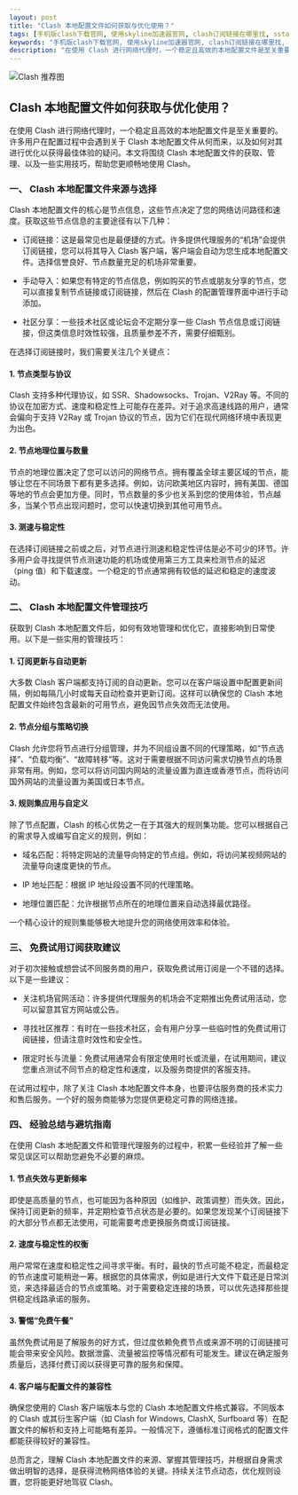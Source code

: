 ```yaml
---
layout: post
title: "Clash 本地配置文件如何获取与优化使用？"
tags: [手机版clash下载官网, 使用skyline加速器官网, clash订阅链接在哪里找, sstap加速器, 二维码url, 手机如何安装Clash]
keywords: "手机版clash下载官网, 使用skyline加速器官网, clash订阅链接在哪里找, sstap加速器, 二维码url, 手机如何安装Clash"
description: "在使用 Clash 进行网络代理时，一个稳定且高效的本地配置文件是至关重要的。许多用户在配置过程中会遇到关于 Clash 本地配置文件从何而来，以及如何对其进行优化以获得最佳体验的疑问。本文将围绕 Clash 本地配置文件的获取、管理、以及一些实用技巧，帮助您更顺畅地使用 Clash。"
---
```


![Clash 推荐图](https://clashjd.github.io/assets/img/六月一个月的机场订阅.png)

## Clash 本地配置文件如何获取与优化使用？

在使用 Clash 进行网络代理时，一个稳定且高效的本地配置文件是至关重要的。许多用户在配置过程中会遇到关于 Clash 本地配置文件从何而来，以及如何对其进行优化以获得最佳体验的疑问。本文将围绕 Clash 本地配置文件的获取、管理、以及一些实用技巧，帮助您更顺畅地使用 Clash。

### 一、 Clash 本地配置文件来源与选择

Clash 本地配置文件的核心是节点信息，这些节点决定了您的网络访问路径和速度。获取这些节点信息的主要途径有以下几种：

- 订阅链接：这是最常见也是最便捷的方式。许多提供代理服务的“机场”会提供订阅链接，您可以将其导入 Clash 客户端，客户端会自动为您生成本地配置文件。选择信誉良好、节点数量充足的机场非常重要。

- 手动导入：如果您有特定的节点信息，例如购买的节点或朋友分享的节点，您可以直接复制节点链接或订阅链接，然后在 Clash 的配置管理界面中进行手动添加。

- 社区分享：一些技术社区或论坛会不定期分享一些 Clash 节点信息或订阅链接，但这类信息时效性较强，且质量参差不齐，需要仔细甄别。

在选择订阅链接时，我们需要关注几个关键点：

#### 1. 节点类型与协议

Clash 支持多种代理协议，如 SSR、Shadowsocks、Trojan、V2Ray 等。不同的协议在加密方式、速度和稳定性上可能存在差异。对于追求高速线路的用户，通常会偏向于支持 V2Ray 或 Trojan 协议的节点，因为它们在现代网络环境中表现更为出色。

#### 2. 节点地理位置与数量

节点的地理位置决定了您可以访问的网络节点。拥有覆盖全球主要区域的节点，能够让您在不同场景下都有更多选择。例如，访问欧美地区内容时，拥有美国、德国等地的节点会更加方便。同时，节点数量的多少也关系到您的使用体验，节点越多，当某个节点出现问题时，您可以快速切换到其他可用节点。

#### 3. 测速与稳定性

在选择订阅链接之前或之后，对节点进行测速和稳定性评估是必不可少的环节。许多用户会寻找提供节点测速功能的机场或使用第三方工具来检测节点的延迟（ping 值）和下载速度。一个稳定的节点通常拥有较低的延迟和稳定的速度波动。

### 二、 Clash 本地配置文件管理技巧

获取到 Clash 本地配置文件后，如何有效地管理和优化它，直接影响到日常使用。以下是一些实用的管理技巧：

#### 1. 订阅更新与自动更新

大多数 Clash 客户端都支持订阅的自动更新。您可以在客户端设置中配置更新间隔，例如每隔几小时或每天自动检查并更新订阅。这样可以确保您的 Clash 本地配置文件始终包含最新的可用节点，避免因节点失效而无法使用。

#### 2. 节点分组与策略切换

Clash 允许您将节点进行分组管理，并为不同组设置不同的代理策略，如“节点选择”、“负载均衡”、“故障转移”等。这对于需要根据不同访问需求切换节点的场景非常有用。例如，您可以将访问国内网站的流量设置为直连或香港节点，而将访问国外网站的流量设置为美国或日本节点。

#### 3. 规则集应用与自定义

除了节点配置，Clash 的核心优势之一在于其强大的规则集功能。您可以根据自己的需求导入或编写自定义的规则，例如：

- 域名匹配：将特定网站的流量导向特定的节点组。例如，将访问某视频网站的流量导向速度更快的节点。

- IP 地址匹配：根据 IP 地址段设置不同的代理策略。

- 地理位置匹配：允许根据节点所在的地理位置来自动选择最优路径。

一个精心设计的规则集能够极大地提升您的网络使用效率和体验。

### 三、 免费试用订阅获取建议

对于初次接触或想尝试不同服务商的用户，获取免费试用订阅是一个不错的选择。以下是一些建议：

- 关注机场官网活动：许多提供代理服务的机场会不定期推出免费试用活动，您可以留意其官方网站或公告。

- 寻找社区推荐：有时在一些技术社区，会有用户分享一些临时性的免费试用订阅链接，但请注意时效性和安全性。

- 限定时长与流量：免费试用通常会有限定使用时长或流量，在试用期间，建议您重点测试不同节点的稳定性和速度，以及服务商提供的客服支持。

在试用过程中，除了关注 Clash 本地配置文件本身，也要评估服务商的技术实力和售后服务。一个好的服务商能够为您提供更稳定可靠的网络连接。

### 四、 经验总结与避坑指南

在使用 Clash 本地配置文件和管理代理服务的过程中，积累一些经验并了解一些常见误区可以帮助您避免不必要的麻烦。

#### 1. 节点失效与更新频率

即使是高质量的节点，也可能因为各种原因（如维护、政策调整）而失效。因此，保持订阅更新的频率，并定期检查节点状态是必要的。如果您发现某个订阅链接下的大部分节点都无法使用，可能需要考虑更换服务商或订阅链接。

#### 2. 速度与稳定性的权衡

用户常常在速度和稳定性之间寻求平衡。有时，最快的节点可能不稳定，而最稳定的节点速度可能稍逊一筹。根据您的具体需求，例如是进行大文件下载还是日常浏览，来选择最适合的节点或策略。对于需要稳定连接的场景，可以优先选择那些提供稳定线路承诺的服务。

#### 3. 警惕“免费午餐”

虽然免费试用是了解服务的好方式，但过度依赖免费节点或来源不明的订阅链接可能会带来安全风险。数据泄露、流量被监控等情况都有可能发生。建议在确定服务质量后，选择付费订阅以获得更可靠的服务和保障。

#### 4. 客户端与配置文件的兼容性

确保您使用的 Clash 客户端版本与您的 Clash 本地配置文件格式兼容。不同版本的 Clash 或其衍生客户端（如 Clash for Windows, ClashX, Surfboard 等）在配置文件的解析和支持上可能略有差异。一般情况下，遵循标准订阅格式的配置文件都能获得较好的兼容性。

总而言之，理解 Clash 本地配置文件的来源、掌握其管理技巧，并根据自身需求做出明智的选择，是获得流畅网络体验的关键。持续关注节点动态，优化规则设置，您将能更好地驾驭 Clash。